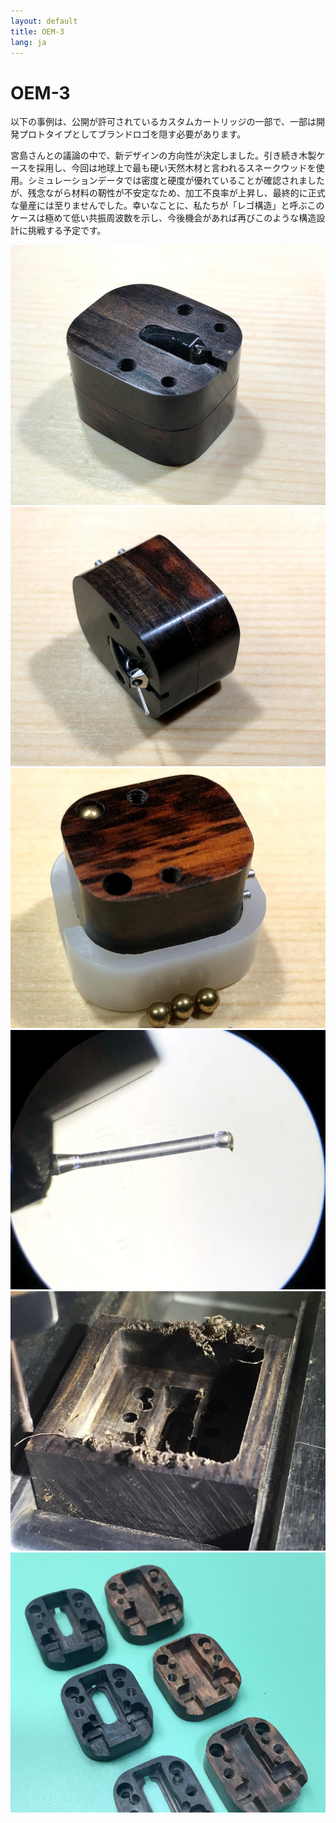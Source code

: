 ```yaml
---
layout: default
title: OEM-3
lang: ja
---
```



# OEM-3

以下の事例は、公開が許可されているカスタムカートリッジの一部で、一部は開発プロトタイプとしてブランドロゴを隠す必要があります。

宮島さんとの議論の中で、新デザインの方向性が決定しました。引き続き木製ケースを採用し、今回は地球上で最も硬い天然木材と言われるスネークウッドを使用。シミュレーションデータでは密度と硬度が優れていることが確認されましたが、残念ながら材料の靭性が不安定なため、加工不良率が上昇し、最終的に正式な量産には至りませんでした。幸いなことに、私たちが「レゴ構造」と呼ぶこのケースは極めて低い共振周波数を示し、今後機会があれば再びこのような構造設計に挑戦する予定です。

![1](/assets/Services/OEM-3/1.jpg)
![2](/assets/Services/OEM-3/2.jpg)
![3](/assets/Services/OEM-3/3.jpg)
![4](/assets/Services/OEM-3/4.jpg)
![5](/assets/Services/OEM-3/5.jpg)
![6](/assets/Services/OEM-3/6.jpg)